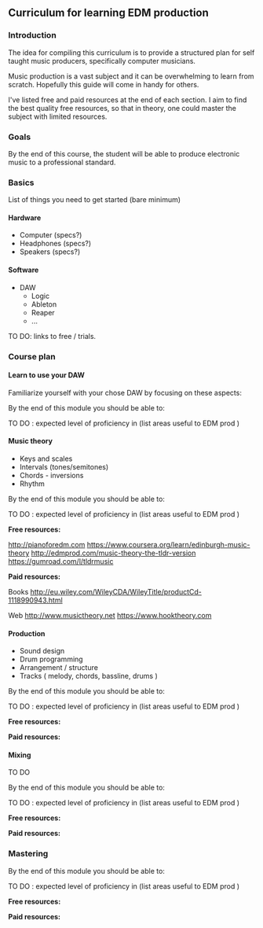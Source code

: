 ## Curriculum for learning EDM production

### Introduction

The idea for compiling this curriculum is to provide a structured plan for self taught music producers,
specifically computer musicians.

Music production is a vast subject and it can be overwhelming to learn from scratch. Hopefully this guide will come in
handy for others.

I've listed free and paid resources at the end of each section. I aim to find the best quality free resources,
so that in theory, one could master the subject with limited resources.

### Goals

By the end of this course, the student will be able to produce electronic music to a professional standard.

### Basics

List of things you need to get started (bare minimum)

#### Hardware
* Computer (specs?)
* Headphones (specs?)
* Speakers (specs?)

#### Software
* DAW
	* Logic
	* Ableton
	* Reaper
	* ...
	
TO DO: links to free / trials.

### Course plan

#### Learn to use your DAW

Familiarize yourself with your chose DAW by focusing on these aspects:

By the end of this module you should be able to:

TO DO : expected level of proficiency in (list areas useful to EDM prod )

#### Music theory

* Keys and scales
* Intervals (tones/semitones)
* Chords - inversions
* Rhythm

By the end of this module you should be able to:

TO DO : expected level of proficiency in (list areas useful to EDM prod )

**Free resources:**

http://pianoforedm.com
https://www.coursera.org/learn/edinburgh-music-theory
http://edmprod.com/music-theory-the-tldr-version
https://gumroad.com/l/tldrmusic

**Paid resources:**

Books
http://eu.wiley.com/WileyCDA/WileyTitle/productCd-1118990943.html

Web
http://www.musictheory.net
https://www.hooktheory.com

#### Production

* Sound design
* Drum programming
* Arrangement / structure
* Tracks ( melody, chords, bassline, drums )

By the end of this module you should be able to:

TO DO : expected level of proficiency in (list areas useful to EDM prod )

**Free resources:**


**Paid resources:**

#### Mixing

TO DO

By the end of this module you should be able to:

TO DO : expected level of proficiency in (list areas useful to EDM prod )

**Free resources:**


**Paid resources:**

### Mastering

By the end of this module you should be able to:

TO DO : expected level of proficiency in (list areas useful to EDM prod )

**Free resources:**


**Paid resources:**
